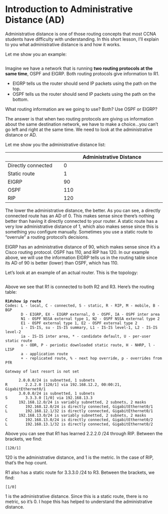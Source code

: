 # Introduction to Administrative Distance (AD)

Administrative distance is one of those routing concepts that most CCNA students have difficulty with understanding. In this short lesson, I’ll explain to you what administrative distance is and how it works.

Let me show you an example:

<figure><img src="https://cdn.networklessons.com/wp-content/uploads/2013/02/administrative-distance.png" alt=""><figcaption></figcaption></figure>

Imagine we have a network that is running **two routing protocols at the same time**, OSPF and EIGRP. Both routing protocols give information to R1.

* EIGRP tells us the router should send IP packets using the path on the top.
* OSPF tells us the router should send IP packets using the path on the bottom.

What routing information are we going to use? Both? Use OSPF or EIGRP?

The answer is that when two routing protocols are giving us information about the same destination network, we have to make a choice…you can’t go left and right at the same time. We need to look at the administrative distance or AD.

Let me show you the administrative distance list:

<table><thead><tr><th width="196"></th><th width="387">Administrative Distance</th></tr></thead><tbody><tr><td>Directly connected</td><td>0</td></tr><tr><td>Static route</td><td>1</td></tr><tr><td>EIGRP</td><td>90</td></tr><tr><td>OSPF</td><td>110</td></tr><tr><td>RIP</td><td>120</td></tr></tbody></table>

The lower the administrative distance, the better. As you can see, a directly connected route has an AD of 0. This makes sense since there’s nothing better than having it directly connected to your router. A static route has a very low administrative distance of 1, which also makes sense since this is something you configure manually. Sometimes you use a static route to “overrule” a routing protocol’s decisions.

EIGRP has an administrative distance of 90, which makes sense since it’s a Cisco routing protocol. OSPF has 110, and RIP has 120. In our example above, we will use the information EIGRP tells us in the routing table since its AD of 90 is better (lower) than OSPF, which has 110.

Let’s look at an example of an actual router. This is the topology:

<figure><img src="https://cdn.networklessons.com/wp-content/uploads/2013/02/r1-r2-r3-rip-static.png" alt=""><figcaption></figcaption></figure>

Above we see that R1 is connected to both R2 and R3. Here’s the routing table:

<pre><code><strong>R1#show ip route
</strong>Codes: L - local, C - connected, S - static, R - RIP, M - mobile, B - BGP
       D - EIGRP, EX - EIGRP external, O - OSPF, IA - OSPF inter area 
       N1 - OSPF NSSA external type 1, N2 - OSPF NSSA external type 2
       E1 - OSPF external type 1, E2 - OSPF external type 2
       i - IS-IS, su - IS-IS summary, L1 - IS-IS level-1, L2 - IS-IS level-2
       ia - IS-IS inter area, * - candidate default, U - per-user static route
       o - ODR, P - periodic downloaded static route, H - NHRP, l - LISP
       a - application route
       + - replicated route, % - next hop override, p - overrides from PfR

Gateway of last resort is not set

      2.0.0.0/24 is subnetted, 1 subnets
R        2.2.2.0 [120/1] via 192.168.12.2, 00:00:21, GigabitEthernet0/1
      3.0.0.0/24 is subnetted, 1 subnets
S        3.3.3.0 [1/0] via 192.168.13.3
      192.168.12.0/24 is variably subnetted, 2 subnets, 2 masks
C        192.168.12.0/24 is directly connected, GigabitEthernet0/1
L        192.168.12.1/32 is directly connected, GigabitEthernet0/1
      192.168.13.0/24 is variably subnetted, 2 subnets, 2 masks
C        192.168.13.0/24 is directly connected, GigabitEthernet0/2
L        192.168.13.1/32 is directly connected, GigabitEthernet0/2
</code></pre>

Above you can see that R1 has learned 2.2.2.0 /24 through RIP. Between the brackets, we find:

```
[120/1]
```

120 is the administrative distance, and 1 is the metric. In the case of RIP, that’s the hop count.

R1 also has a static route for 3.3.3.0 /24 to R3. Between the brackets, we find:

```
[1/0]
```

1 is the administrative distance. Since this is a static route, there is no metric, so it’s 0. I hope this has helped to understand the administrative distance.
